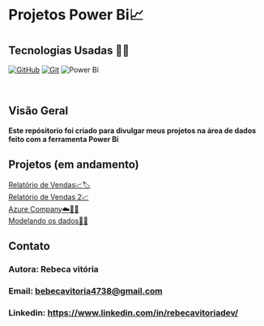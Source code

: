 </h1>
<h1>
   <span>Projetos Power Bi📈</span>
</h1>

## Tecnologias Usadas 👩‍💻
[![GitHub](https://img.shields.io/badge/GitHub-000?style=for-the-badge&logo=github&logoColor=30A3DC)](https://docs.github.com/)
[![Git](https://img.shields.io/badge/Git-000?style=for-the-badge&logo=git&logoColor=E94D5F)](https://git-scm.com/doc)
![Power Bi](https://img.shields.io/badge/power_bi-F2C811?style=for-the-badge&logo=powerbi&logoColor=black)

<br />

## Visão Geral
 <b>Este repósitorio foi criado para divulgar meus projetos na área de dados feito com a ferramenta Power Bi </b>
## Projetos (em andamento)
 <a href="https://github.com/Rebecavitoria45/Power-Bi-Estudos/tree/master/Relat%C3%B3rioDeVendas">Relatório de Vendas📈🏷️</a><br>
 <a href="https://github.com/Rebecavitoria45/Power-Bi-Estudos/tree/master/SalesReport2">Relatório de Vendas 2📈</a><br>
 <a href="https://github.com/Rebecavitoria45/Power-Bi-Estudos/tree/master/AzureCompany">Azure Company☁️👩‍💻</a><br>
<a href="https://github.com/Rebecavitoria45/Power-Bi-Estudos/tree/master/Modelando%20dados">Modelando os dados🎲📄</a>
 


    
## Contato
   ### Autora: Rebeca vitória
   ### Email: bebecavitoria4738@gmail.com
   ### Linkedin: https://www.linkedin.com/in/rebecavitoriadev/
  


       




  
